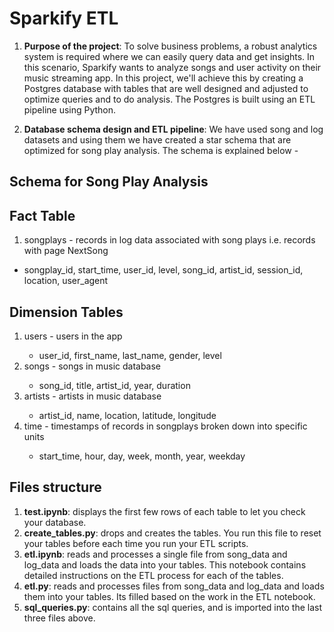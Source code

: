 # Sparkify ETL 

1. <b>Purpose of the project</b>: To solve business problems, a robust analytics system is required where we can easily query data and get insights. In this scenario, Sparkify wants to analyze songs and user activity on their music streaming app. In this project, we'll achieve this by creating a Postgres database with tables that are well designed and adjusted to optimize queries and to do analysis. The Postgres is built using an ETL pipeline using Python.

2. <b>Database schema design and ETL pipeline</b>: We have used song and log datasets and using them we have created a star schema that are optimized for song play analysis. The schema is explained below - 


## Schema for Song Play Analysis

## Fact Table

<ol><li>songplays - records in log data associated with song plays i.e. records with page NextSong</li></ol>
    <ul><li>songplay_id, start_time, user_id, level, song_id, artist_id, session_id, location, user_agent</li></ul> 
  

## Dimension Tables

<ol><li>users - users in the app</li>
   <ul><li>user_id, first_name, last_name, gender, level</li></ul> 
<li>songs - songs in music database</li>
   <ul><li>song_id, title, artist_id, year, duration</li></ul> 
<li>artists - artists in music database</li>
   <ul><li>artist_id, name, location, latitude, longitude</li></ul> 
<li>time - timestamps of records in songplays broken down into specific units</li>
   <ul><li>start_time, hour, day, week, month, year, weekday</li></ul> 
</ol> 
    

## Files structure

1. <b>test.ipynb</b>: displays the first few rows of each table to let you check your database.
2. <b>create_tables.py</b>: drops and creates the tables. You run this file to reset your tables before each time you run your ETL scripts.
3. <b>etl.ipynb</b>: reads and processes a single file from song_data and log_data and loads the data into your tables. This notebook contains detailed instructions on the ETL process for each of the tables.
4. <b>etl.py</b>: reads and processes files from song_data and log_data and loads them into your tables. Its filled based on the work in the ETL notebook.
5. <b>sql_queries.py</b>: contains all the sql queries, and is imported into the last three files above.
